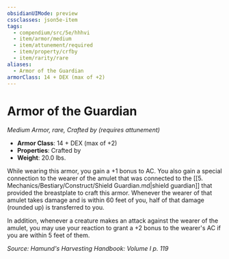 ```yaml
---
obsidianUIMode: preview
cssclasses: json5e-item
tags:
  - compendium/src/5e/hhhvi
  - item/armor/medium
  - item/attunement/required
  - item/property/crfby
  - item/rarity/rare
aliases:
  - Armor of the Guardian
armorClass: 14 + DEX (max of +2)
---
```

# Armor of the Guardian
*Medium Armor, rare, Crafted by (requires attunement)*  

- **Armor Class**: 14 + DEX (max of +2)
- **Properties**: Crafted by
- **Weight**: 20.0 lbs.

While wearing this armor, you gain a +1 bonus to AC. You also gain a special connection to the wearer of the amulet that was connected to the [[5. Mechanics/Bestiary/Construct/Shield Guardian.md\|shield guardian]] that provided the breastplate to craft this armor. Whenever the wearer of that amulet takes damage and is within 60 feet of you, half of that damage (rounded up) is transferred to you.

In addition, whenever a creature makes an attack against the wearer of the amulet, you may use your reaction to grant a +2 bonus to the wearer's AC if you are within 5 feet of them.

*Source: Hamund's Harvesting Handbook: Volume I p. 119*

